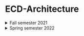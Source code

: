 # ECD-Architecture
 
<details><summary>Fall semester 2021</summary>

 * [Lab 2](https://github.com/Nikiroiduk/ECD-Architecture/tree/main/Fall%20semester/LAB2) - Data definition. Assembler program structure
 * [Lab 3](https://github.com/Nikiroiduk/ECD-Architecture/tree/main/Fall%20semester/LAB3) - General purpose commands. Arithmetic commands
 * [Lab 4](https://github.com/Nikiroiduk/ECD-Architecture/tree/main/Fall%20semester/LAB4) - Programming tasks with branching. Description and call of procedures
 * [Lab 5](https://github.com/Nikiroiduk/ECD-Architecture/tree/main/Fall%20semester/LAB5) - Programming tasks with cycles
 * [Lab 6](https://github.com/Nikiroiduk/ECD-Architecture/tree/main/Fall%20semester/LAB6) - Bit manipulation commands
 * [Lab 7](https://github.com/Nikiroiduk/ECD-Architecture/tree/main/Fall%20semester/LAB7) - Row and table processing commands

</details>

<details><summary>Spring semester 2022</summary>

 * [Lab 1](https://github.com/Nikiroiduk/ECD-Architecture/tree/main/Spring%20semester/LAB1) - Row and table processing commands
 * [Lab 2](https://github.com/Nikiroiduk/ECD-Architecture/tree/main/Spring%20semester/LAB2) - Macros
 
</details>
